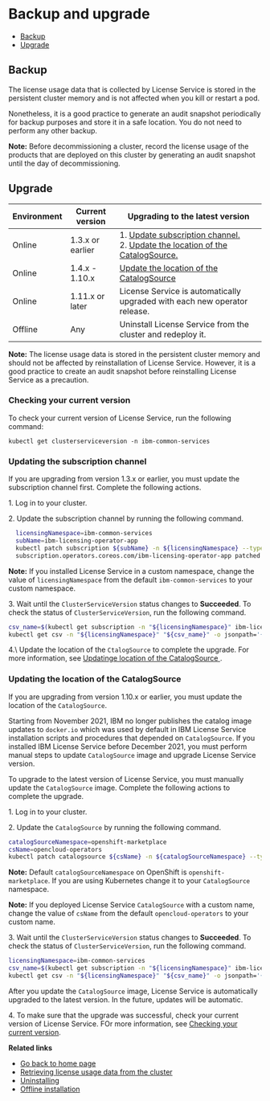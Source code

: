 # Backup and upgrade

* [Backup](#backup)
* [Upgrade](#upgrade)

## Backup

The license usage data that is collected by License Service is stored in the persistent cluster memory and is not affected when you kill or restart a pod.

Nonetheless, it is a good practice to generate an audit snapshot periodically for backup purposes and store it in a safe location. You do not need to perform any other backup.

**Note:** Before decommissioning a cluster, record the license usage of the products that are deployed on this cluster by generating an audit snapshot until the day of decommissioning.

## Upgrade

|Environment |Current version|Upgrading to the latest version|
|---|---|---|
| Online| 1.3.x or earlier |1. [Update subscription channel.](#updating-the-subscription-channel)<br> 2. [Update the location of the CatalogSource. ](#updating-the-location-of-the-catalogsource)|
| Online| 1.4.x - 1.10.x |[Update the location of the CatalogSource ](#updating-the-location-of-the-catalogsource)|
| Online| 1.11.x or later| License Service is automatically upgraded with each new operator release.|
| Offline| Any | Uninstall License Service from the cluster and redeploy it.|

**Note:** The license usage data is stored in the persistent cluster memory and should not be affected by reinstallation of License Service. However, it is a good practice to create an audit snapshot before reinstalling License Service as a precaution.

### Checking your current version

To check your current version of License Service, run the following command: 

```console
kubectl get clusterserviceversion -n ibm-common-services
```

### Updating the subscription channel

If you are upgrading from version 1.3.x or earlier, you must update the subscription channel first. Complete the following actions.

1\. Log in to your cluster.

2\. Update the subscription channel by running the following command.

```bash
  licensingNamespace=ibm-common-services
  subName=ibm-licensing-operator-app
  kubectl patch subscription ${subName} -n ${licensingNamespace} --type=merge -p '{"spec": {"channel":"v3"}}'
  subscription.operators.coreos.com/ibm-licensing-operator-app patched
```

   **Note:** If you installed License Service in a custom namespace, change the value of `licensingNamespace` from the default `ibm-common-services` to your custom namespace.

3\. Wait until the `ClusterServiceVersion` status changes to **Succeeded**. To check the status of `ClusterServiceVersion`, run the following command.

```bash
csv_name=$(kubectl get subscription -n "${licensingNamespace}" ibm-licensing-operator-app -o jsonpath='{.status.currentCSV}')
kubectl get csv -n "${licensingNamespace}" "${csv_name}" -o jsonpath='{.status.phase}'
```

4.\ Update the location of the `CtalogSource` to complete the upgrade. For more information, see [Updatinge location of the CatalogSource ](#updating-the-location-of-the-catalogsource).

### Updating the location of the CatalogSource

If you are upgrading from version 1.10.x or earlier, you must update the location of the `CatalogSource`.

Starting from November 2021, IBM no longer publishes the catalog image updates to `docker.io` which was used by default in IBM License Service installation scripts and procedures that depended on `CatalogSource`.
If you installed IBM License Service before December 2021, you must perform manual steps to update `CatalogSource` image and upgrade License Service version.

To upgrade to the latest version of License Service, you must manually update the `CatalogSource` image. Complete the following actions to complete the upgrade.

1\. Log in to your cluster.

2\. Update the `CatalogSource` by running the following command.

```bash
catalogSourceNamespace=openshift-marketplace
csName=opencloud-operators
kubectl patch catalogsource ${csName} -n ${catalogSourceNamespace} --type=merge -p '{"spec": {"image":"icr.io/cpopen/ibm-operator-catalog"}}'
```

   **Note:** Default `catalogSourceNamespace` on OpenShift is `openshift-marketplace`. If you are using Kubernetes change it to your `CatalogSource` namespace.

   **Note:** If you deployed License Service `CatalogSource` with a custom name, change the value of `csName` from the default `opencloud-operators` to your custom name.

3\. Wait until the `ClusterServiceVersion` status changes to **Succeeded**. To check the status of `ClusterServiceVersion`, run the following command.

```bash
licensingNamespace=ibm-common-services
csv_name=$(kubectl get subscription -n "${licensingNamespace}" ibm-licensing-operator-app -o jsonpath='{.status.currentCSV}')
kubectl get csv -n "${licensingNamespace}" "${csv_name}" -o jsonpath='{.status.phase}'
```

After you update the `CatalogSource` image, License Service is automatically upgraded to the latest version. In the future, updates will be automatic.

4\. To make sure that the upgrade was successful, check your current version of License Service. FOr more information, see [Checking your current version](#chcking-your-current-version).

<b>Related links</b>

* [Go back to home page](../License_Service_main.md#documentation)
* [Retrieving license usage data from the cluster](Retrieving_data.md)
* [Uninstalling](Uninstalling.md)
* [Offline installation](Install_offline.md)
